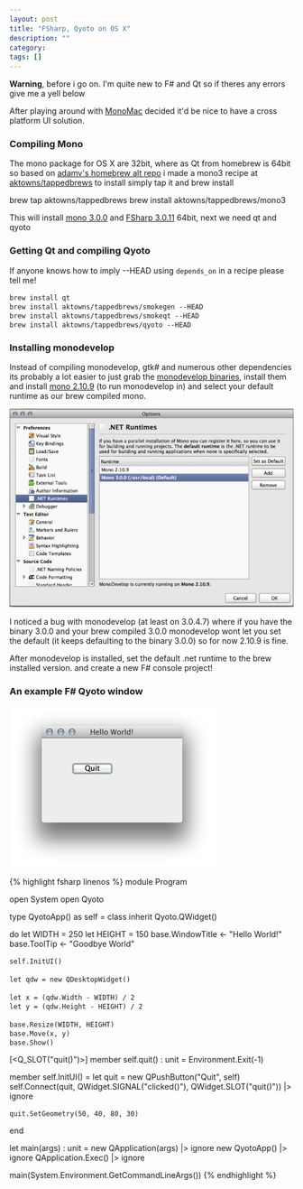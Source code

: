```yaml
---
layout: post
title: "FSharp, Qyoto on OS X"
description: ""
category: 
tags: []
---
```

__Warning__, before i go on. I'm quite new to F# and Qt so if theres any errors give me a yell below   

After playing around with [MonoMac](http://www.mono-project.com/MonoMac) decided it'd be nice to have a cross platform UI solution.

### Compiling Mono
The mono package for OS X are 32bit, where as Qt from homebrew is 64bit
so based on [adamv's homebrew alt repo](https://github.com/adamv/homebrew-alt) i made a mono3 recipe at [aktowns/tappedbrews](https://github.com/aktowns/tappedbrews) 
to install simply tap it and brew install

  brew tap aktowns/tappedbrews
	brew install aktowns/tappedbrews/mono3

This will install [mono 3.0.0](http://tirania.org/blog/archive/2012/Oct-22.html) and [FSharp 3.0.11](https://github.com/fsharp/fsharp/tree/3.0.11) 64bit, next we need qt and qyoto

### Getting Qt and compiling Qyoto
If anyone knows how to imply --HEAD using `depends_on` in a recipe please tell me!

	brew install qt
	brew install aktowns/tappedbrews/smokegen --HEAD
	brew install aktowns/tappedbrews/smokeqt --HEAD
	brew install aktowns/tappedbrews/qyoto --HEAD

### Installing monodevelop
Instead of compiling monodevelop, gtk# and numerous other dependencies its probably a lot easier to just grab the [monodevelop binaries](http://download.xamarin.com/monodevelop/Mac/MonoDevelop-3.0.4.7.dmg), install them and install [mono 2.10.9](http://download.mono-project.com/archive/2.10.9/macos-10-x86/11/MonoFramework-MRE-2.10.9_11.macos10.xamarin.x86.dmg) (to run monodevelop in) and select your default runtime as our brew compiled mono.    

![monodevelop](/images/monodevelop.png)

I noticed a bug with monodevelop (at least on 3.0.4.7) where if you have the binary 3.0.0 and your brew compiled 3.0.0 monodevelop wont let you set the default (it keeps defaulting to the binary 3.0.0) so for now 2.10.9 is fine.



After monodevelop is installed, set the default .net runtime to the brew installed version. 
and create a new F# console project!   

### An example F# Qyoto window
![hello world](/images/helloworld.png)

{% highlight fsharp linenos %}
module Program

open System
open Qyoto

type QyotoApp() as self = class
  inherit Qyoto.QWidget()
  
  do
    let WIDTH = 250
    let HEIGHT = 150
    base.WindowTitle <- "Hello World!"
    base.ToolTip <- "Goodbye World"
    
    self.InitUI()
    
    let qdw = new QDesktopWidget()
    
    let x = (qdw.Width - WIDTH) / 2
    let y = (qdw.Height - HEIGHT) / 2
    
    base.Resize(WIDTH, HEIGHT)
    base.Move(x, y)
    base.Show()
  
  [<Q_SLOT("quit()")>]
  member self.quit() : unit = Environment.Exit(-1)
    
  member self.InitUI() =
    let quit = new QPushButton("Quit", self)    
    self.Connect(quit, QWidget.SIGNAL("clicked()"), QWidget.SLOT("quit()")) |> ignore
   
    quit.SetGeometry(50, 40, 80, 30)
end
  
let main(args) : unit =
    new QApplication(args) |> ignore
    new QyotoApp() |> ignore
    QApplication.Exec() |> ignore

main(System.Environment.GetCommandLineArgs())
{% endhighlight %}